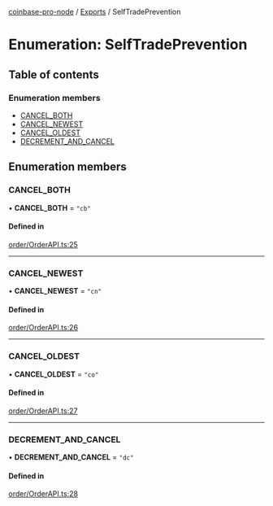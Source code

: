 [coinbase-pro-node](../README.md) / [Exports](../modules.md) / SelfTradePrevention

# Enumeration: SelfTradePrevention

## Table of contents

### Enumeration members

- [CANCEL_BOTH](SelfTradePrevention.md#cancel_both)
- [CANCEL_NEWEST](SelfTradePrevention.md#cancel_newest)
- [CANCEL_OLDEST](SelfTradePrevention.md#cancel_oldest)
- [DECREMENT_AND_CANCEL](SelfTradePrevention.md#decrement_and_cancel)

## Enumeration members

### CANCEL_BOTH

• **CANCEL_BOTH** = `"cb"`

#### Defined in

[order/OrderAPI.ts:25](https://github.com/bennycode/coinbase-pro-node/blob/208278f/src/order/OrderAPI.ts#L25)

---

### CANCEL_NEWEST

• **CANCEL_NEWEST** = `"cn"`

#### Defined in

[order/OrderAPI.ts:26](https://github.com/bennycode/coinbase-pro-node/blob/208278f/src/order/OrderAPI.ts#L26)

---

### CANCEL_OLDEST

• **CANCEL_OLDEST** = `"co"`

#### Defined in

[order/OrderAPI.ts:27](https://github.com/bennycode/coinbase-pro-node/blob/208278f/src/order/OrderAPI.ts#L27)

---

### DECREMENT_AND_CANCEL

• **DECREMENT_AND_CANCEL** = `"dc"`

#### Defined in

[order/OrderAPI.ts:28](https://github.com/bennycode/coinbase-pro-node/blob/208278f/src/order/OrderAPI.ts#L28)
